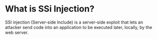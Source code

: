 <h1>What is SSi Injection?</h1>
<P>SSI injection (Server-side Include) is a server-side exploit that lets an attacker send code into an application to be executed later, locally, by the web server.</p>


